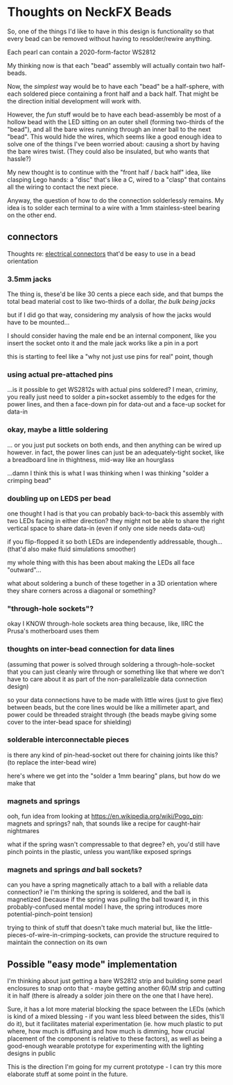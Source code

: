 # Thoughts on NeckFX Beads

So, one of the things I'd like to have in this design is functionality so that every bead can be removed without having to resolder/rewire anything.

Each pearl can contain a 2020-form-factor WS2812

My thinking now is that each "bead" assembly will actually contain two half-beads.

Now, the *simplest* way would be to have each "bead" be a half-sphere, with each soldered piece containing a front half and a back half. That might be the direction initial development will work with.

However, the *fun* stuff would be to have each bead-assembly be most of a hollow bead with the LED sitting on an outer shell (forming two-thirds of the "bead"), and all the bare wires running through an inner ball to the next "bead". This would hide the wires, which seems like a good enough idea to solve one of the things I've been worried about: causing a short by having the bare wires twist. (They could also be insulated, but who wants that hassle?)

My new thought is to continue with the "front half / back half" idea, like clasping Lego hands: a "disc" that's like a C, wired to a "clasp" that contains all the wiring to contact the next piece.

Anyway, the question of how to do the connection solderlessly remains. My idea is to solder each terminal to a wire with a 1mm stainless-steel bearing on the other end.

## connectors

Thoughts re: [electrical connectors](https://en.wikipedia.org/wiki/Electrical_connector) that'd be easy to use in a bead orientation

### 3.5mm jacks

The thing is, these'd be like 30 cents a piece each side, and that bumps the total bead material cost to like two-thirds of a dollar, *the bulk being jacks*

but if I did go that way, considering my analysis of how the jacks would have to be mounted...

I should consider having the male end be an internal component, like you insert the socket onto it and the male jack works like a pin in a port

this is starting to feel like a "why not just use pins for real" point, though

### using actual pre-attached pins

...is it possible to get WS2812s with actual pins soldered? I mean, criminy, you really just need to solder a pin+socket assembly to the edges for the power lines, and then a face-down pin for data-out and a face-up socket for data-in

### okay, maybe a little soldering

... or you just put sockets on both ends, and then anything can be wired up however. in fact, the power lines can just be an adequately-tight socket, like a breadboard line in thightness, mid-way like an hourglass

...damn I think this is what I was thinking when I was thinking "solder a crimping bead"

### doubling up on LEDS per bead

one thought I had is that you can probably back-to-back this assembly with two LEDs facing in either direction? they might not be able to share the right vertical space to share data-in (even if only one side needs data-out)

if you flip-flopped it so both LEDs are independently addressable, though... (that'd also make fluid simulations smoother)

my whole thing with this has been about making the LEDs all face "outward"...

what about soldering a bunch of these together in a 3D orientation where they share corners across a diagonal or something?

### "through-hole sockets"?

okay I KNOW through-hole sockets area thing because, like, IIRC the Prusa's motherboard uses them

### thoughts on inter-bead connection for data lines

(assuming that power is solved through soldering a through-hole-socket that you can just cleanly wire through or something like that where we don't have to care about it as part of the non-parallelizable data connection design)

so your data connections have to be made with little wires (just to give flex) between beads, but the core lines would be like a millimeter apart, and power could be threaded straight through (the beads maybe giving some cover to the inter-bead space for shielding)

### solderable interconnectable pieces

is there any kind of pin-head-socket out there for chaining joints like this? (to replace the inter-bead wire)

here's where we get into the "solder a 1mm bearing" plans, but how do we make that

### magnets and springs

ooh, fun idea from looking at https://en.wikipedia.org/wiki/Pogo_pin: magnets and springs? nah, that sounds like a recipe for caught-hair nightmares

what if the spring wasn't compressable to that degree? eh, you'd still have pinch points in the plastic, unless you want/like exposed springs

### magnets and springs *and* ball sockets?

can you have a spring magnetically attach to a ball with a reliable data connection? ie I'm thinking the spring is soldered, and the ball is magnetized (because if the spring was pulling the ball toward it, in this probably-confused mental model I have, the spring introduces more potential-pinch-point tension)

trying to think of stuff that doesn't take much material but, like the little-pieces-of-wire-in-crimping-sockets, can provide the structure required to maintain the connection on its own

## Possible "easy mode" implementation

I'm thinking about just getting a bare WS2812 strip and building some pearl enclosures to snap onto that - maybe getting another 60/M strip and cutting it in half (there is already a solder join there on the one that I have here).

Sure, it has a lot more material blocking the space between the LEDs (which is kind of a mixed blessing - if you want less bleed between the sides, this'll do it), but it facilitates material experimentation (ie. how much plastic to put where, how much is diffusing and how much is dimming, how crucial placement of the component is relative to these factors), as well as being a good-enough wearable prototype for experimenting with the lighting designs in public

This is the direction I'm going for my current prototype - I can try this more elaborate stuff at some point in the future.
